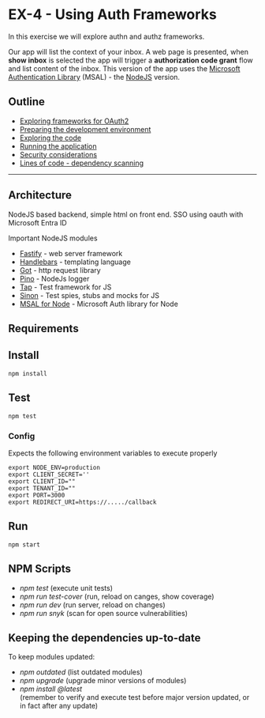 # EX-4 - Using Auth Frameworks

In this exercise we will explore authn and authz frameworks.

Our app will list the context of your inbox. A web page is presented, when **show inbox** is selected the app will trigger a **authorization code grant** flow and list content of the inbox. This version of the app uses the [Microsoft Authentication Library](https://github.com/AzureAD/microsoft-authentication-library-for-js) (MSAL) - the [NodeJS](https://github.com/AzureAD/microsoft-authentication-library-for-js/tree/dev/lib/msal-node) version.

## Outline

* [Exploring frameworks for OAuth2](doc/exploring_oauth2_frameworks.md)
* [Preparing the development environment](doc/preparing_the_environment.md)
* [Exploring the code](doc/exploring_the_code.md)
* [Running the application](doc/running_the_application.md)
* [Security considerations](doc/security_considerations.md)
* [Lines of code - dependency scanning](doc/lines_of_code.md)

---

## Architecture

NodeJS based backend, simple html on front end.
SSO using oauth with Microsoft Entra ID

Important NodeJS modules

* [Fastify](https://github.com/fastify/fastify) - web server framework
* [Handlebars](https://handlebarsjs.com/) - templating language
* [Got](https://github.com/sindresorhus/got) - http request library
* [Pino](https://getpino.io/#/) - NodeJs logger
* [Tap](https://node-tap.org/) - Test framework for JS
* [Sinon](https://sinonjs.org/) - Test spies, stubs and mocks for JS
* [MSAL for Node](https://github.com/AzureAD/microsoft-authentication-library-for-js/tree/dev/lib/msal-node) - Microsoft Auth library for Node

## Requirements

## Install

```shell
npm install
```

## Test

```shell
npm test
```

### Config

Expects the following environment variables to execute properly

    export NODE_ENV=production
    export CLIENT_SECRET=''
    export CLIENT_ID=""
    export TENANT_ID=""
    export PORT=3000
    export REDIRECT_URI=https://...../callback

## Run

```shell
npm start
```

## NPM Scripts

* _npm test_ (execute unit tests)
* _npm run test-cover_ (run, reload on canges, show coverage)
* _npm run dev_ (run server, reload on changes)
* _npm run snyk_ (scan for open source vulnerabilities)

## Keeping the dependencies up-to-date

To keep modules updated:

* _npm outdated_ (list outdated modules)
* _npm upgrade_ (upgrade minor versions of modules)
* _npm install <module>@latest_ <br/>(remember to verify and execute test before major  version updated, or in fact after any update)
